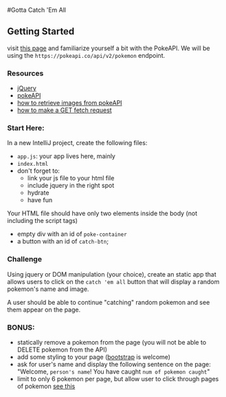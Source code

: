 #Gotta Catch 'Em All

## Getting Started
visit [this page](https://pokeapi.co/docs/v2#pokemon) and familiarize 
yourself a bit with the PokeAPI. We will be using the `https://pokeapi.co/api/v2/pokemon` endpoint. 

### Resources
- [jQuery](https://jquery.com/)
- [pokeAPI](https://pokeapi.co/)
- [how to retrieve images from pokeAPI](https://pokeapi-how.appspot.com/page5)
- [how to make a GET fetch request](https://developer.mozilla.org/en-US/docs/Web/API/Fetch_API/Using_Fetch)

### Start Here:
In a new IntelliJ project, create the following files:
  - `app.js`: your app lives here, mainly
  - `index.html`
  - don't forget to:
    - link your js file to your html file
    - include jquery in the right spot
    - hydrate
    - have fun

Your HTML file should have only two elements inside the body (not 
including the script tags)
   - empty div with an id of `poke-container`
   - a button with an id of `catch-btn`; 

### Challenge
   Using jquery or DOM manipulation (your choice), create an 
   static app that allows users to click on the `catch 'em all` button 
   that will display a random pokemon's name and image. 

   A user should be able to continue "catching" random pokemon and see 
   them appear on the page.
 

### BONUS:
- statically remove a pokemon from the page (you will not be 
able to DELETE pokemon from the API)
-  add some styling to your page ([bootstrap](https://getbootstrap.com/) is welcome)
- ask for user's name and display the following sentence on the page: 
  "Welcome, `person's name`! You have caught `num of pokemon caught`"
- limit to only 6 pokemon per page, but allow user to click through 
  pages of pokemon [see this](https://pokeapi.co/docs/v2#resource-listspagination-section)